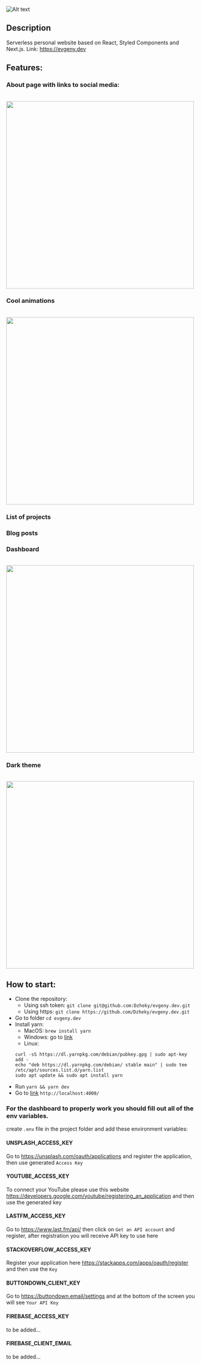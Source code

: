 ![Alt text](https://i.imgur.com/7Nt9r94.png)
## Description
Serverless personal website based on React, Styled Components and Next.js. Link: https://evgeny.dev

## Features:
### About page with links to social media: <br>
<br/><img src="https://i.imgur.com/a0zPOAx.png" width="500" />
### Cool animations
<br/><img src="https://i.imgur.com/5CX8zYZ.gif" width="500" />
### List of projects
### Blog posts
### Dashboard
<br/><img src="https://i.imgur.com/2zLwkm8.png" width="500" />
### Dark theme
<br/><img src="https://i.imgur.com/ouiiyow.gif" width="500" />

## How to start:
* Clone the repository:
    * Using ssh token: `git clone git@github.com:Dzheky/evgeny.dev.git`
    * Using https: `git clone https://github.com/Dzheky/evgeny.dev.git`
* Go to folder `cd evgeny.dev`
* Install yarn:
    * MacOS: `brew install yarn`
    * Windows: go to [link](https://classic.yarnpkg.com/en/docs/install/#windows-stable)
    * Linux:
  ```
  curl -sS https://dl.yarnpkg.com/debian/pubkey.gpg | sudo apt-key add -
  echo "deb https://dl.yarnpkg.com/debian/ stable main" | sudo tee /etc/apt/sources.list.d/yarn.list
  sudo apt update && sudo apt install yarn
  ```
* Run `yarn && yarn dev`
* Go to [link](http://localhost:4000/) `http://localhost:4000/`

### For the dashboard to properly work you should fill out all of the env variables.

create `.env` file in the project folder and add these environment variables:
#### UNSPLASH_ACCESS_KEY
Go to https://unsplash.com/oauth/applications and register the application, then use generated `Access Key`
#### YOUTUBE_ACCESS_KEY
To connect your YouTube please use this website https://developers.google.com/youtube/registering_an_application
and then use the generated key
#### LASTFM_ACCESS_KEY
Go to https://www.last.fm/api/ then click on `Get an API account` and register, after registration you will receive API key to use here 
#### STACKOVERFLOW_ACCESS_KEY
Register your application here https://stackapps.com/apps/oauth/register and then use the `Key`
#### BUTTONDOWN_CLIENT_KEY
Go to https://buttondown.email/settings and at the bottom of the screen you will see `Your API Key`
#### FIREBASE_ACCESS_KEY
to be added...
#### FIREBASE_CLIENT_EMAIL
to be added...
